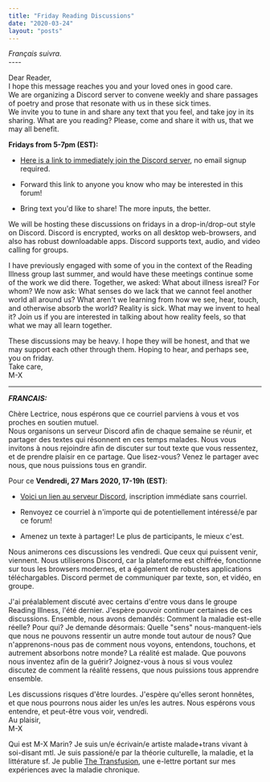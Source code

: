```yaml
---
title: "Friday Reading Discussions"
date: "2020-03-24"
layout: "posts"
---
```


_Français suivra._  
\----

Dear Reader,  
I hope this message reaches you and your loved ones in good care.  
We are organizing a Discord server to convene weekly and share passages of poetry and prose that resonate with us in these sick times.  
We invite you to tune in and share any text that you feel, and take joy in its sharing. What are you reading? Please, come and share it with us, that we may all benefit.

**Fridays from 5-7pm (EST):**

- [Here is a link to immediately join the Discord server](https://discord.gg/CnutDyc), no email signup required.

- Forward this link to anyone you know who may be interested in this forum!

- Bring text you'd like to share! The more inputs, the better.

We will be hosting these discussions on fridays in a drop-in/drop-out style on Discord. Discord is encrypted, works on all desktop web-browsers, and also has robust downloadable apps. Discord supports text, audio, and video calling for groups.

I have previously engaged with some of you in the context of the Reading Illness group last summer, and would have these meetings continue some of the work we did there. Together, we asked: What about illness isreal? For whom? We now ask: What senses do we lack that we cannot feel another world all around us? What aren't we learning from how we see, hear, touch, and otherwise absorb the world? Reality is sick. What may we invent to heal it? Join us if you are interested in talking about how reality feels, so that what we may all learn together.

These discussions may be heavy. I hope they will be honest, and that we may support each other through them. Hoping to hear, and perhaps see, you on friday.  
Take care,  
M-X

* * *

_**FRANCAIS:**_

Chère Lectrice, nous espérons que ce courriel parviens à vous et vos proches en soutien mutuel.  
Nous organisons un serveur Discord afin de chaque semaine se réunir, et partager des textes qui résonnent en ces temps malades. Nous vous invitons à nous rejoindre afin de discuter sur tout texte que vous ressentez, et de prendre plaisir en ce partage. Que lisez-vous? Venez le partager avec nous, que nous puissions tous en grandir.

Pour ce **Vendredi, 27 Mars 2020, 17-19h** **(EST)**:  

- [Voici un lien au serveur Discord](https://discord.gg/CnutDyc), inscription immédiate sans courriel.  

- Renvoyez ce courriel à n'importe qui de potentiellement intéressé/e par ce forum!  

- Amenez un texte à partager! Le plus de participants, le mieux c'est.  


Nous animerons ces discussions les vendredi. Que ceux qui puissent venir, viennent. Nous utiliserons Discord, car la plateforme est chiffrée, fonctionne sur tous les browsers modernes, et a également de robustes applications téléchargables. Discord permet de communiquer par texte, son, et vidéo, en groupe.

J'ai préalablement discuté avec certains d'entre vous dans le groupe Reading Illness, l'été dernier. J'espère pouvoir continuer certaines de ces discussions. Ensemble, nous avons demandés: Comment la maladie est-elle réelle? Pour qui? Je demande désormais: Quelle "sens" nous-manquent-iels que nous ne pouvons ressentir un autre monde tout autour de nous? Que n'apprenons-nous pas de comment nous voyons, entendons, touchons, et autrement absorbons notre monde? La réalité est malade. Que pouvons nous inventez afin de la guérir? Joignez-vous à nous si vous voulez discutez de comment la réalité ressens, que nous puissions tous apprendre ensemble.

Les discussions risques d'être lourdes. J'espère qu'elles seront honnêtes, et que nous pourrons nous aider les un/es les autres. Nous espérons vous entendre, et peut-être vous voir, vendredi.  
Au plaisir,  
M-X

Qui est M-X Marin? Je suis un/e écrivain/e artiste malade+trans vivant à soi-disant mtl. Je suis passioné/e par la théorie culturelle, la maladie, et la littérature sf. Je publie [The Transfusion](http://mxmarin.substack.com), une e-lettre portant sur mes expériences avec la maladie chronique.
